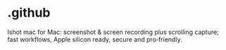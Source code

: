 # .github
Ishot mac for Mac: screenshot &amp; screen recording plus scrolling capture; fast workflows, Apple silicon ready, secure and pro‑friendly.
